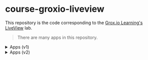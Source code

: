 # course-groxio-liveview

This repository is the code corresponding to the [Grox.io Learning's LiveView](https://grox.io/language/liveview/course) lab.

> There are many apps in this repository.

<details><summary>Apps (v1)</summary>

## [Duit](duit/README.md)

> The phoenix app generated w/ default `phx.gen.live`.

![demo-3](https://user-images.githubusercontent.com/456260/221549854-71414e68-21ba-4ea8-ad42-0fa617d8165e.gif)

## [Memz](memz/README.md)

> The phoenix app for memorizing texts.

![demo-4](https://user-images.githubusercontent.com/456260/231051681-6176057e-2475-405a-8ca4-eec23d033451.gif)
  
## [Auth](auth/README.md)

> The phoenix app generated w/ default `phx.gen.auth`.

![demo-5](https://user-images.githubusercontent.com/456260/231049445-73054d79-af0f-4836-9058-2cadbe4d7b7e.gif)

</details>

<details><summary>Apps (v2)</summary>

## [Dazzle](dazzle/README.md)

![demo-1](https://user-images.githubusercontent.com/456260/219923055-0aeee988-88d4-4322-80e2-6ebd7491f463.gif)

## [Count](count/README.md)

![demo-2](https://user-images.githubusercontent.com/456260/221549823-7aefca28-635a-4732-9c4b-bedcd8344df7.gif)

</details>
